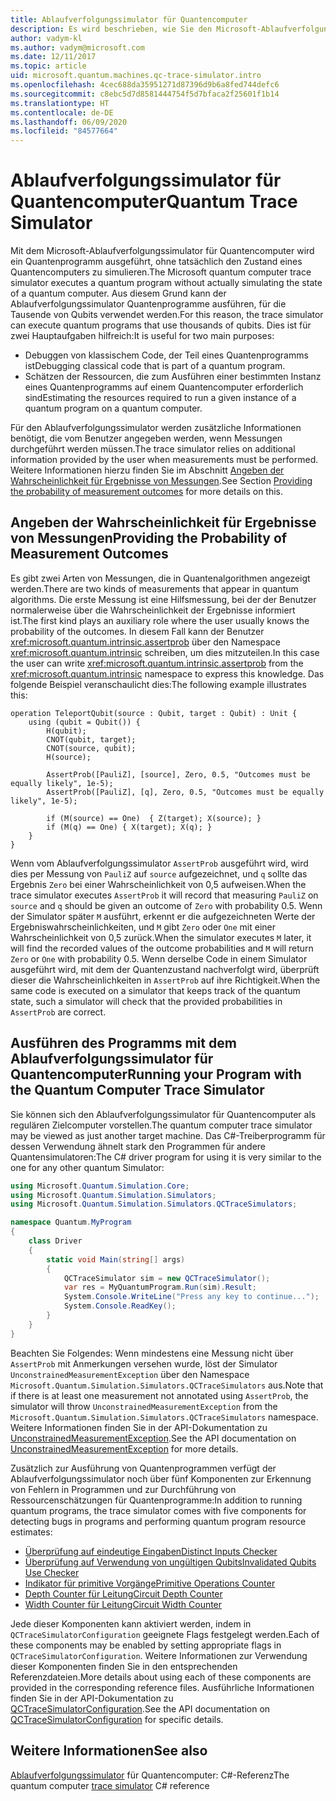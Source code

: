 ```yaml
---
title: Ablaufverfolgungssimulator für Quantencomputer
description: Es wird beschrieben, wie Sie den Microsoft-Ablaufverfolgungssimulator für Quantencomputer verwenden, um klassischen Code zu debuggen und die Ressourcenanforderungen eines Quantenprogramms zu schätzen.
author: vadym-kl
ms.author: vadym@microsoft.com
ms.date: 12/11/2017
ms.topic: article
uid: microsoft.quantum.machines.qc-trace-simulator.intro
ms.openlocfilehash: 4cec688da35951271d87396d9b6a8fed744defc6
ms.sourcegitcommit: c8ebc5d7d8581444754f5d7bfaca2f25601f1b14
ms.translationtype: HT
ms.contentlocale: de-DE
ms.lasthandoff: 06/09/2020
ms.locfileid: "84577664"
---
```

# <a name="quantum-trace-simulator"></a><span data-ttu-id="7b715-103">Ablaufverfolgungssimulator für Quantencomputer</span><span class="sxs-lookup"><span data-stu-id="7b715-103">Quantum Trace Simulator</span></span>

<span data-ttu-id="7b715-104">Mit dem Microsoft-Ablaufverfolgungssimulator für Quantencomputer wird ein Quantenprogramm ausgeführt, ohne tatsächlich den Zustand eines Quantencomputers zu simulieren.</span><span class="sxs-lookup"><span data-stu-id="7b715-104">The Microsoft quantum computer trace simulator executes a quantum program without actually simulating the state of a quantum computer.</span></span>  <span data-ttu-id="7b715-105">Aus diesem Grund kann der Ablaufverfolgungssimulator Quantenprogramme ausführen, für die Tausende von Qubits verwendet werden.</span><span class="sxs-lookup"><span data-stu-id="7b715-105">For this reason, the trace simulator can execute quantum programs that use thousands of qubits.</span></span>  <span data-ttu-id="7b715-106">Dies ist für zwei Hauptaufgaben hilfreich:</span><span class="sxs-lookup"><span data-stu-id="7b715-106">It is useful for two main purposes:</span></span> 

* <span data-ttu-id="7b715-107">Debuggen von klassischem Code, der Teil eines Quantenprogramms ist</span><span class="sxs-lookup"><span data-stu-id="7b715-107">Debugging classical code that is part of a quantum program.</span></span> 
* <span data-ttu-id="7b715-108">Schätzen der Ressourcen, die zum Ausführen einer bestimmten Instanz eines Quantenprogramms auf einem Quantencomputer erforderlich sind</span><span class="sxs-lookup"><span data-stu-id="7b715-108">Estimating the resources required to run a given instance of a quantum program on a quantum computer.</span></span>

<span data-ttu-id="7b715-109">Für den Ablaufverfolgungssimulator werden zusätzliche Informationen benötigt, die vom Benutzer angegeben werden, wenn Messungen durchgeführt werden müssen.</span><span class="sxs-lookup"><span data-stu-id="7b715-109">The trace simulator relies on additional information provided by the user when measurements must be performed.</span></span> <span data-ttu-id="7b715-110">Weitere Informationen hierzu finden Sie im Abschnitt [Angeben der Wahrscheinlichkeit für Ergebnisse von Messungen](#providing-the-probability-of-measurement-outcomes).</span><span class="sxs-lookup"><span data-stu-id="7b715-110">See Section [Providing the probability of measurement outcomes](#providing-the-probability-of-measurement-outcomes) for more details on this.</span></span> 

## <a name="providing-the-probability-of-measurement-outcomes"></a><span data-ttu-id="7b715-111">Angeben der Wahrscheinlichkeit für Ergebnisse von Messungen</span><span class="sxs-lookup"><span data-stu-id="7b715-111">Providing the Probability of Measurement Outcomes</span></span>

<span data-ttu-id="7b715-112">Es gibt zwei Arten von Messungen, die in Quantenalgorithmen angezeigt werden.</span><span class="sxs-lookup"><span data-stu-id="7b715-112">There are two kinds of measurements that appear in quantum algorithms.</span></span> <span data-ttu-id="7b715-113">Die erste Messung ist eine Hilfsmessung, bei der der Benutzer normalerweise über die Wahrscheinlichkeit der Ergebnisse informiert ist.</span><span class="sxs-lookup"><span data-stu-id="7b715-113">The first kind plays an auxiliary role where the user usually knows the probability of the outcomes.</span></span> <span data-ttu-id="7b715-114">In diesem Fall kann der Benutzer <xref:microsoft.quantum.intrinsic.assertprob> über den Namespace <xref:microsoft.quantum.intrinsic> schreiben, um dies mitzuteilen.</span><span class="sxs-lookup"><span data-stu-id="7b715-114">In this case the user can write <xref:microsoft.quantum.intrinsic.assertprob> from the <xref:microsoft.quantum.intrinsic> namespace to express this knowledge.</span></span> <span data-ttu-id="7b715-115">Das folgende Beispiel veranschaulicht dies:</span><span class="sxs-lookup"><span data-stu-id="7b715-115">The following example illustrates this:</span></span>

```qsharp
operation TeleportQubit(source : Qubit, target : Qubit) : Unit {
    using (qubit = Qubit()) {
        H(qubit);
        CNOT(qubit, target);
        CNOT(source, qubit);
        H(source);

        AssertProb([PauliZ], [source], Zero, 0.5, "Outcomes must be equally likely", 1e-5);
        AssertProb([PauliZ], [q], Zero, 0.5, "Outcomes must be equally likely", 1e-5);

        if (M(source) == One)  { Z(target); X(source); }
        if (M(q) == One) { X(target); X(q); }
    }
}
```

<span data-ttu-id="7b715-116">Wenn vom Ablaufverfolgungssimulator `AssertProb` ausgeführt wird, wird dies per Messung von `PauliZ` auf `source` aufgezeichnet, und `q` sollte das Ergebnis `Zero` bei einer Wahrscheinlichkeit von 0,5 aufweisen.</span><span class="sxs-lookup"><span data-stu-id="7b715-116">When the trace simulator executes `AssertProb` it will record that measuring `PauliZ` on `source` and `q` should be given an outcome of `Zero` with probability 0.5.</span></span> <span data-ttu-id="7b715-117">Wenn der Simulator später `M` ausführt, erkennt er die aufgezeichneten Werte der Ergebniswahrscheinlichkeiten, und `M` gibt `Zero` oder `One` mit einer Wahrscheinlichkeit von 0,5 zurück.</span><span class="sxs-lookup"><span data-stu-id="7b715-117">When the simulator executes `M` later, it will find the recorded values of the outcome probabilities and `M` will return `Zero` or `One` with probability 0.5.</span></span> <span data-ttu-id="7b715-118">Wenn derselbe Code in einem Simulator ausgeführt wird, mit dem der Quantenzustand nachverfolgt wird, überprüft dieser die Wahrscheinlichkeiten in `AssertProb` auf ihre Richtigkeit.</span><span class="sxs-lookup"><span data-stu-id="7b715-118">When the same code is executed on a simulator that keeps track of the quantum state, such a simulator will check that the provided probabilities in `AssertProb` are correct.</span></span>

## <a name="running-your-program-with-the-quantum-computer-trace-simulator"></a><span data-ttu-id="7b715-119">Ausführen des Programms mit dem Ablaufverfolgungssimulator für Quantencomputer</span><span class="sxs-lookup"><span data-stu-id="7b715-119">Running your Program with the Quantum Computer Trace Simulator</span></span> 

<span data-ttu-id="7b715-120">Sie können sich den Ablaufverfolgungssimulator für Quantencomputer als regulären Zielcomputer vorstellen.</span><span class="sxs-lookup"><span data-stu-id="7b715-120">The quantum computer trace simulator may be viewed as just another target machine.</span></span> <span data-ttu-id="7b715-121">Das C#-Treiberprogramm für dessen Verwendung ähnelt stark den Programmen für andere Quantensimulatoren:</span><span class="sxs-lookup"><span data-stu-id="7b715-121">The C# driver program for using it is very similar to the one for any other quantum Simulator:</span></span> 

```csharp
using Microsoft.Quantum.Simulation.Core;
using Microsoft.Quantum.Simulation.Simulators;
using Microsoft.Quantum.Simulation.Simulators.QCTraceSimulators;

namespace Quantum.MyProgram
{
    class Driver
    {
        static void Main(string[] args)
        {
            QCTraceSimulator sim = new QCTraceSimulator();
            var res = MyQuantumProgram.Run(sim).Result;
            System.Console.WriteLine("Press any key to continue...");
            System.Console.ReadKey();
        }
    }
}
```

<span data-ttu-id="7b715-122">Beachten Sie Folgendes: Wenn mindestens eine Messung nicht über `AssertProb` mit Anmerkungen versehen wurde, löst der Simulator `UnconstrainedMeasurementException` über den Namespace `Microsoft.Quantum.Simulation.Simulators.QCTraceSimulators` aus.</span><span class="sxs-lookup"><span data-stu-id="7b715-122">Note that if there is at least one measurement not annotated using `AssertProb`, the simulator will throw `UnconstrainedMeasurementException` from the `Microsoft.Quantum.Simulation.Simulators.QCTraceSimulators` namespace.</span></span> <span data-ttu-id="7b715-123">Weitere Informationen finden Sie in der API-Dokumentation zu [UnconstrainedMeasurementException](xref:Microsoft.Quantum.Simulation.Simulators.QCTraceSimulators.UnconstrainedMeasurementException).</span><span class="sxs-lookup"><span data-stu-id="7b715-123">See the API documentation on [UnconstrainedMeasurementException](xref:Microsoft.Quantum.Simulation.Simulators.QCTraceSimulators.UnconstrainedMeasurementException) for more details.</span></span>

<span data-ttu-id="7b715-124">Zusätzlich zur Ausführung von Quantenprogrammen verfügt der Ablaufverfolgungssimulator noch über fünf Komponenten zur Erkennung von Fehlern in Programmen und zur Durchführung von Ressourcenschätzungen für Quantenprogramme:</span><span class="sxs-lookup"><span data-stu-id="7b715-124">In addition to running quantum programs, the trace simulator comes with five components for detecting bugs in programs and performing quantum program resource estimates:</span></span> 

* [<span data-ttu-id="7b715-125">Überprüfung auf eindeutige Eingaben</span><span class="sxs-lookup"><span data-stu-id="7b715-125">Distinct Inputs Checker</span></span>](xref:microsoft.quantum.machines.qc-trace-simulator.distinct-inputs)
* [<span data-ttu-id="7b715-126">Überprüfung auf Verwendung von ungültigen Qubits</span><span class="sxs-lookup"><span data-stu-id="7b715-126">Invalidated Qubits Use Checker</span></span>](xref:microsoft.quantum.machines.qc-trace-simulator.invalidated-qubits)
* [<span data-ttu-id="7b715-127">Indikator für primitive Vorgänge</span><span class="sxs-lookup"><span data-stu-id="7b715-127">Primitive Operations Counter</span></span>](xref:microsoft.quantum.machines.qc-trace-simulator.primitive-counter)
* [<span data-ttu-id="7b715-128">Depth Counter für Leitung</span><span class="sxs-lookup"><span data-stu-id="7b715-128">Circuit Depth Counter</span></span>](xref:microsoft.quantum.machines.qc-trace-simulator.depth-counter)
* [<span data-ttu-id="7b715-129">Width Counter für Leitung</span><span class="sxs-lookup"><span data-stu-id="7b715-129">Circuit Width Counter</span></span>](xref:microsoft.quantum.machines.qc-trace-simulator.width-counter)

<span data-ttu-id="7b715-130">Jede dieser Komponenten kann aktiviert werden, indem in `QCTraceSimulatorConfiguration` geeignete Flags festgelegt werden.</span><span class="sxs-lookup"><span data-stu-id="7b715-130">Each of these components may be enabled by setting appropriate flags in `QCTraceSimulatorConfiguration`.</span></span> <span data-ttu-id="7b715-131">Weitere Informationen zur Verwendung dieser Komponenten finden Sie in den entsprechenden Referenzdateien.</span><span class="sxs-lookup"><span data-stu-id="7b715-131">More details about using each of these components are provided in the corresponding reference files.</span></span> <span data-ttu-id="7b715-132">Ausführliche Informationen finden Sie in der API-Dokumentation zu [QCTraceSimulatorConfiguration](https://docs.microsoft.com/dotnet/api/Microsoft.Quantum.Simulation.Simulators.QCTraceSimulators.QCTraceSimulatorConfiguration).</span><span class="sxs-lookup"><span data-stu-id="7b715-132">See the API documentation on [QCTraceSimulatorConfiguration](https://docs.microsoft.com/dotnet/api/Microsoft.Quantum.Simulation.Simulators.QCTraceSimulators.QCTraceSimulatorConfiguration) for specific details.</span></span>

## <a name="see-also"></a><span data-ttu-id="7b715-133">Weitere Informationen</span><span class="sxs-lookup"><span data-stu-id="7b715-133">See also</span></span>
<span data-ttu-id="7b715-134">[Ablaufverfolgungssimulator](xref:Microsoft.Quantum.Simulation.Simulators.QCTraceSimulators.QCTraceSimulator) für Quantencomputer: C#-Referenz</span><span class="sxs-lookup"><span data-stu-id="7b715-134">The quantum computer [trace simulator](xref:Microsoft.Quantum.Simulation.Simulators.QCTraceSimulators.QCTraceSimulator) C# reference</span></span> 

